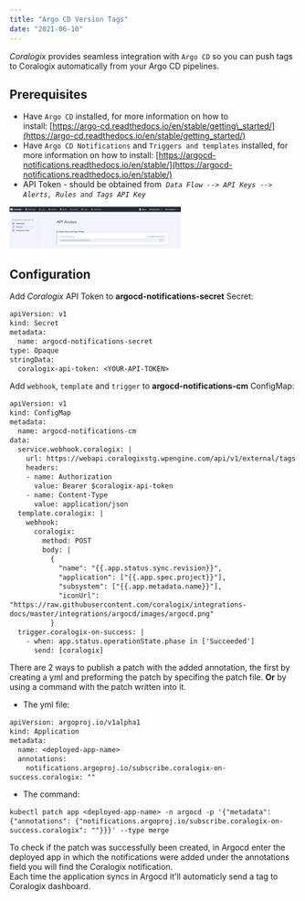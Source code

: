 ```yaml
---
title: "Argo CD Version Tags"
date: "2021-06-10"
---
```


_Coralogix_ provides seamless integration with `Argo CD` so you can push tags to Coralogix automatically from your Argo CD pipelines.

## Prerequisites

- Have `Argo CD` installed, for more information on how to install: [https://argo-cd.readthedocs.io/en/stable/getting\_started/](https://argo-cd.readthedocs.io/en/stable/getting_started/)
- Have `Argo CD Notifications` and `Triggers and templates` installed, for more information on how to install: [https://argocd-notifications.readthedocs.io/en/stable/](https://argocd-notifications.readthedocs.io/en/stable/)
- API Token - should be obtained from  _`Data Flow --> API Keys --> Alerts, Rules and Tags API Key`_

![Coralogix Alerts API key](images/Screenshot-2021-11-17-at-19.51.19-300x73.png)

## [](https://github.com/coralogix/integrations-docs/blob/master/integrations/argocd/README.rst#configuration)Configuration

Add _Coralogix_ API Token to **argocd-notifications-secret** Secret:

```
apiVersion: v1
kind: Secret
metadata:
  name: argocd-notifications-secret
type: Opaque
stringData:
  coralogix-api-token: <YOUR-API-TOKEN>
```

Add `webhook`, `template` and `trigger` to **argocd-notifications-cm** ConfigMap:

```
apiVersion: v1
kind: ConfigMap
metadata:
  name: argocd-notifications-cm
data:
  service.webhook.coralogix: |
    url: https://webapi.coralogixstg.wpengine.com/api/v1/external/tags
    headers:
    - name: Authorization
      value: Bearer $coralogix-api-token
    - name: Content-Type
      value: application/json
  template.coralogix: |
    webhook:
      coralogix:
        method: POST
        body: |
          {
            "name": "{{.app.status.sync.revision}}",
            "application": ["{{.app.spec.project}}"],
            "subsystem": ["{{.app.metadata.name}}"],
            "iconUrl": "https://raw.githubusercontent.com/coralogix/integrations-docs/master/integrations/argocd/images/argocd.png"
          }
  trigger.coralogix-on-success: |
    - when: app.status.operationState.phase in ['Succeeded']
      send: [coralogix]
```

There are 2 ways to publish a patch with the added annotation, the first by creating a yml and preforming the patch by specifing the patch file. **Or** by using a command with the patch written into it.

- The yml file:

```
apiVersion: argoproj.io/v1alpha1
kind: Application
metadata:
  name: <deployed-app-name>
  annotations:
    notifications.argoproj.io/subscribe.coralogix-on-success.coralogix: ""
```

- The command:

```
kubectl patch app <deployed-app-name> -n argocd -p '{"metadata": {"annotations": {"notifications.argoproj.io/subscribe.coralogix-on-success.coralogix": ""}}}' --type merge
```

To check if the patch was successfully been created, in Argocd enter the deployed app in which the notifications were added under the annotations field you will find the Coralogix notification.  
Each time the application syncs in Argocd it'll automaticly send a tag to Coralogix dashboard.
